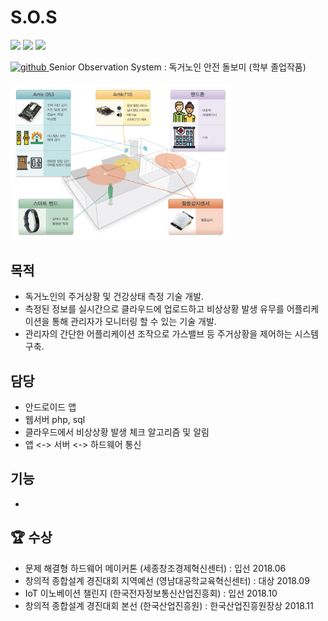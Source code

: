 # S.O.S

<img src="https://img.shields.io/badge/Android-3DDC84?style=flat-square&logo=Android&logoColor=white"/></a>
<img src="https://img.shields.io/badge/PHP-777BB4?style=flat-square&logo=PHP&logoColor=white"/></a>
<img src="https://img.shields.io/badge/MySQL-4479A1?style=flat-square&logo=MySQL&logoColor=white"/></a>


<a href="https://youtu.be/l7W__i4ox20" target="_blank">
<img src=https://img.shields.io/badge/소개영상-FF0000.svg?&style=for-the-badge&logo=YouTube&logoColor=white alt=github style="margin-bottom: 5px;" />
</a> Senior Observation System : 독거노인 안전 돌보미 (학부 졸업작품) 


<img src="https://github.com/cjk09083/S.O.S/blob/main/%EC%82%AC%EC%A7%84/%EC%A1%B0%EA%B0%90%EB%8F%842.jpg" width="70%"/></a> 


## 목적
- 독거노인의 주거상황 및 건강상태 측정 기술 개발.
- 측정된 정보를 실시간으로 클라우드에 업로드하고 비상상황 발생 유무를 어플리케이션을 통해 관리자가 모니터링 할 수 있는 기술 개발.
- 관리자의 간단한 어플리케이션 조작으로 가스밸브 등 주거상황을 제어하는 시스템 구축.

## 담당
- 안드로이드 앱 
- 웹서버 php, sql 
- 클라우드에서 비상상황 발생 체크 알고리즘 및 알림
- 앱 <-> 서버 <-> 하드웨어 통신 

## 기능
-
 

## 🏆 수상
- 문제 해결형 하드웨어 메이커톤 (세종창조경제혁신센터) : 	입선 2018.06
- 창의적 종합설계 경진대회 지역예선 (영남대공학교육혁신센터) : 	대상 2018.09
- IoT 이노베이션 챌린지 (한국전자정보통신산업진흥회) : 	입선 2018.10
- 창의적 종합설계 경진대회 본선 (한국산업진흥원) : 		한국산업진흥원장상 2018.11
